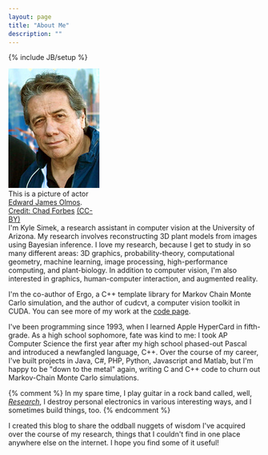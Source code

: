 ```yaml
---
layout: page
title: "About Me"
description: ""
---
```

{% include JB/setup %}

<div class='context-img' style='width:184px'>
<img src='/img/ejo.jpg' />
<div class='caption'>This is a picture of actor <a href="http://www.imdb.com/name/nm0001579/">Edward James Olmos</a>.
<div class='credit'><a href="http://www.flickr.com/people/forbzez/">Credit: Chad Forbes</a> <a href="http://creativecommons.org/licenses/by/2.0/deed.en">(CC-BY)</a></div>
</div>
</div>
I'm Kyle Simek, a research assistant in computer vision at the University of Arizona.  My research involves reconstructing 3D plant models from images using Bayesian inference.  I love my research, because I get to study in so many different areas: 3D graphics, probability-theory, computational geometry, machine learning, image processing, high-performance computing, and plant-biology.  In addition to computer vision, I'm also interested in graphics, human-computer interaction, and augmented reality.  

I'm the co-author of Ergo, a C++ template library for Markov Chain Monte Carlo simulation, and the author of cudcvt, a computer vision toolkit in CUDA.  You can see more of my work at the [code page](/code.html).

I've been programming since 1993, when I learned Apple HyperCard in fifth-grade.  As a high school sophomore, fate was kind to me: I took AP Computer Science the first year after my high school phased-out Pascal and introduced a newfangled language, C++.  Over the course of my career, I've built projects in Java, C#, PHP, Python, Javascript and Matlab, but I'm happy to be "down to the metal" again, writing C and C++ code to churn out Markov-Chain Monte Carlo simulations.

{% comment %}
In my spare time, I play guitar in a rock band called, well, <em><a href="http://www.facebook.com/pages/Research/155179121234225?sk=app_2405167945">Research</a></em>, I destroy personal electronics in various interesting ways, and I sometimes build things, too.
{% endcomment %}

I created this blog to share the oddball nuggets of wisdom I've acquired over the course of my research, things that I couldn't find in one place anywhere else on the internet.  I hope you find some of it useful!
